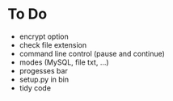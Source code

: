 # To Do

* encrypt option
* check file extension
* command line control (pause and continue)
* modes (MySQL, file txt, ...)
* progesses bar
* setup.py in bin
* tidy code
